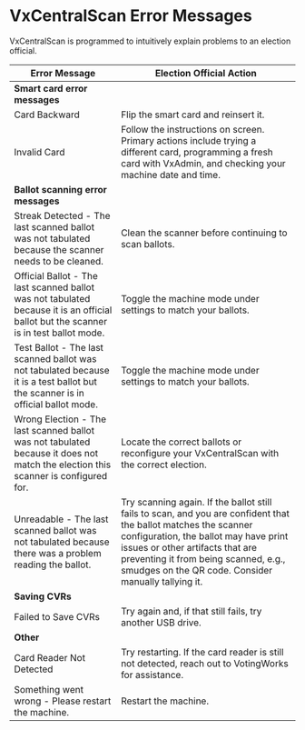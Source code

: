 # VxCentralScan Error Messages

VxCentralScan is programmed to intuitively explain problems to an election official.

| Error Message                                                                                                                        | Election Official Action                                                                                                                                                                                                                                                                    |
| ------------------------------------------------------------------------------------------------------------------------------------ | ------------------------------------------------------------------------------------------------------------------------------------------------------------------------------------------------------------------------------------------------------------------------------------------- |
| **Smart card error messages**                                                                                                        |                                                                                                                                                                                                                                                                                             |
| Card Backward                                                                                                                        | Flip the smart card and reinsert it.                                                                                                                                                                                                                                                        |
| Invalid Card                                                                                                                         | Follow the instructions on screen. Primary actions include trying a different card, programming a fresh card with VxAdmin, and checking your machine date and time.                                                                                                                         |
| **Ballot scanning error messages**                                                                                                   |                                                                                                                                                                                                                                                                                             |
| Streak Detected - The last scanned ballot was not tabulated because the scanner needs to be cleaned.                                 | Clean the scanner before continuing to scan ballots.                                                                                                                                                                                                                                        |
| Official Ballot - The last scanned ballot was not tabulated because it is an official ballot but the scanner is in test ballot mode. | Toggle the machine mode under settings to match your ballots.                                                                                                                                                                                                                               |
| Test Ballot - The last scanned ballot was not tabulated because it is a test ballot but the scanner is in official ballot mode.      | Toggle the machine mode under settings to match your ballots.                                                                                                                                                                                                                               |
| Wrong Election - The last scanned ballot was not tabulated because it does not match the election this scanner is configured for.    | Locate the correct ballots or reconfigure your VxCentralScan with the correct election.                                                                                                                                                                                                     |
| Unreadable - The last scanned ballot was not tabulated because there was a problem reading the ballot.                               | Try scanning again. If the ballot still fails to scan, and you are confident that the ballot matches the scanner configuration, the ballot may have print issues or other artifacts that are preventing it from being scanned, e.g., smudges on the QR code. Consider manually tallying it. |
| **Saving CVRs**                                                                                                                      |                                                                                                                                                                                                                                                                                             |
| Failed to Save CVRs                                                                                                                  | Try again and, if that still fails, try another USB drive.                                                                                                                                                                                                                                  |
| **Other**                                                                                                                            |                                                                                                                                                                                                                                                                                             |
| Card Reader Not Detected                                                                                                             | Try restarting. If the card reader is still not detected, reach out to VotingWorks for assistance.                                                                                                                                                                                          |
| Something went wrong - Please restart the machine.                                                                                   | Restart the machine.                                                                                                                                                                                                                                                                        |

